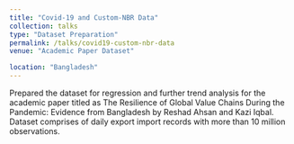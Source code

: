 ```yaml
---
title: "Covid-19 and Custom-NBR Data"
collection: talks
type: "Dataset Preparation"
permalink: /talks/covid19-custom-nbr-data
venue: "Academic Paper Dataset"

location: "Bangladesh"
---
```


Prepared the dataset for regression and further trend analysis for the academic paper titled as
 The Resilience of Global Value Chains During the Pandemic: Evidence from Bangladesh by Reshad
 Ahsan and Kazi Iqbal. Dataset comprises of daily export import records with more than 10 million
 observations.
